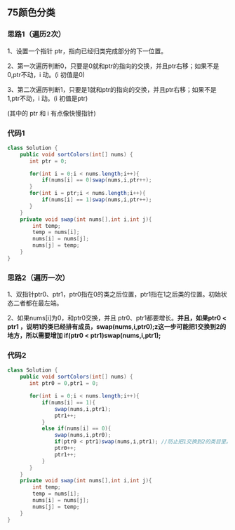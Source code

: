 ## 75颜色分类

### 思路1（遍历2次）

1、设置一个指针 ptr，指向已经归类完成部分的下一位置。

2、第一次遍历判断0，只要是0就和ptr的指向的交换，并且ptr右移；如果不是0,ptr不动，i 动。(i 初值是0)

3、第二次遍历判断1，只要是1就和ptr的指向的交换，并且ptr右移；如果不是1,ptr不动，i 动。(i 初值是ptr)

(其中的 ptr 和 i 有点像快慢指针)

### 代码1

```java
class Solution {
    public void sortColors(int[] nums) {
       int ptr = 0;

       for(int i = 0;i < nums.length;i++){
           if(nums[i] == 0)swap(nums,i,ptr++);
       }
       for(int i = ptr;i < nums.length;i++){
           if(nums[i] == 1)swap(nums,i,ptr++);
       }
    }
    private void swap(int nums[],int i,int j){
        int temp;
        temp = nums[i];
        nums[i] = nums[j];
        nums[j] = temp;
    }
}
```

### 思路2（遍历一次）

1、双指针ptr0、ptr1，ptr0指在0的类之后位置，ptr1指在1之后类的位置。初始状态二者都在最左端。

2、如果nums[i]为0，和ptr0交换，并且 ptr0、ptr1都要增长。**并且，如果ptr0 < ptr1 ，说明1的类已经排有成员，swap(nums,i,ptr0);z这一步可能把1交换到2的地方，所以需要增加 if(ptr0 < ptr1)swap(nums,i,ptr1);**

### 代码2

```java
class Solution {
    public void sortColors(int[] nums) {
       int ptr0 = 0,ptr1 = 0;

       for(int i = 0;i < nums.length;i++){
           if(nums[i] == 1){
               swap(nums,i,ptr1);
               ptr1++;
           }
           else if(nums[i] == 0){
               swap(nums,i,ptr0);
               if(ptr0 < ptr1)swap(nums,i,ptr1); //防止把1交换到2的类目里。  
               ptr0++;
               ptr1++;
           }
       }
    }
    private void swap(int nums[],int i,int j){
        int temp;
        temp = nums[i];
        nums[i] = nums[j];
        nums[j] = temp;
    }
}
```



